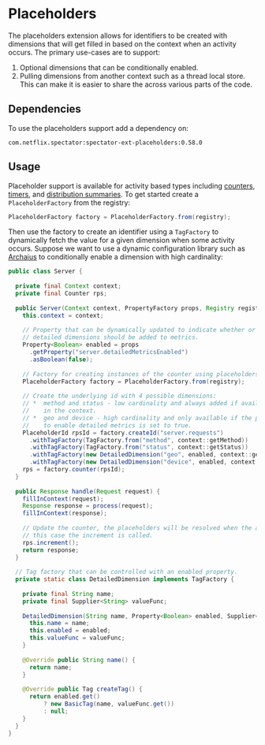 # Placeholders

The placeholders extension allows for identifiers to be created with dimensions that
will get filled in based on the context when an activity occurs. The primary use-cases
are to support:

1. Optional dimensions that can be conditionally enabled.
2. Pulling dimensions from another context such as a thread local store. This can make
   it is easier to share the across various parts of the code.
   
## Dependencies

To use the placeholders support add a dependency on:

```
com.netflix.spectator:spectator-ext-placeholders:0.58.0
```

## Usage

Placeholder support is available for activity based types including
[counters](../intro/counter.md), [timers](../intro/timer.md), and
[distribution summaries](../intro/dist-summary.md). To get started create a
`PlaceholderFactory` from the registry:

```java
PlaceholderFactory factory = PlaceholderFactory.from(registry);
```

Then use the factory to create an identifier using a `TagFactory` to dynamically fetch
the value for a given dimension when some activity occurs. Suppose we want to use a
dynamic configuration library such as [Archaius](https://github.com/Netflix/archaius/tree/2.x)
to conditionally enable a dimension with high cardinality:

```java
public class Server {
  
  private final Context context;
  private final Counter rps;
  
  public Server(Context context, PropertyFactory props, Registry registry) {
    this.context = context;
    
    // Property that can be dynamically updated to indicate whether or not
    // detailed dimensions should be added to metrics.
    Property<Boolean> enabled = props
      .getProperty("server.detailedMetricsEnabled")
      .asBoolean(false);
      
    // Factory for creating instances of the counter using placeholders
    PlaceholderFactory factory = PlaceholderFactory.from(registry);
    
    // Create the underlying id with 4 possible dimensions:
    // *  method and status - low cardinality and always added if available
    //    in the context.
    // *  geo and device - high cardinality and only available if the property
    //    to enable detailed metrics is set to true.
    PlaceholderId rpsId = factory.createId("server.requests")
      .withTagFactory(TagFactory.from("method", context::getMethod))
      .withTagFactory(TagFactory.from("status", context::getStatus))
      .withTagFactory(new DetailedDimension("geo", enabled, context::getGeo))
      .withTagFactory(new DetailedDimension("device", enabled, context::getDevice));
    rps = factory.counter(rpsId);
  }
  
  public Response handle(Request request) {
    fillInContext(request);
    Response response = process(request);
    fillInContext(response);
    
    // Update the counter, the placeholders will be resolved when the activity, in
    // this case the increment is called.
    rps.increment();
    return response;
  }
 
  // Tag factory that can be controlled with an enabled property.
  private static class DetailedDimension implements TagFactory {
    
    private final String name;
    private final Supplier<String> valueFunc;
    
    DetailedDimension(String name, Property<Boolean> enabled, Supplier<String> valueFunc) {
      this.name = name;
      this.enabled = enabled;
      this.valueFunc = valueFunc;
    }
    
    @Override public String name() {
      return name;
    }
    
    @Override public Tag createTag() {
      return enabled.get()
          ? new BasicTag(name, valueFunc.get())
          : null;
    }
  }
}
```



